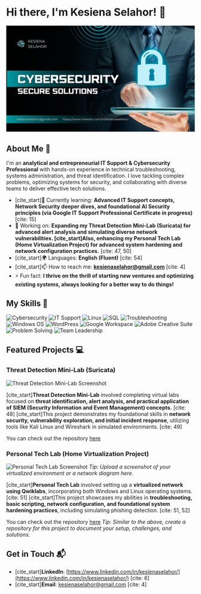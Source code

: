 # Hi there, I'm Kesiena Selahor! 👋

![Banner Image](https://github.com/KesienaSelahor/KesienaSelahor/blob/main/Kesiena%20Selahor%20Github%20banner.jpg)

## About Me 🚀

I'm an **analytical and entrepreneurial IT Support & Cybersecurity Professional** with hands-on experience in technical troubleshooting, systems administration, and threat identification. I love tackling complex problems, optimizing systems for security, and collaborating with diverse teams to deliver effective tech solutions.

- [cite_start]🌱 Currently learning: **Advanced IT Support concepts, Network Security deeper dives, and foundational AI Security principles (via Google IT Support Professional Certificate in progress)** [cite: 15]
- 🔭 Working on: **Expanding my Threat Detection Mini-Lab (Suricata) for advanced alert analysis and simulating diverse network vulnerabilities. [cite_start]Also, enhancing my Personal Tech Lab (Home Virtualization Project) for advanced system hardening and network configuration practices.** [cite: 47, 50]
- [cite_start]🌍 Languages: **English (Fluent)** [cite: 54]
- [cite_start]📫 How to reach me: **kesienaselahor@gmail.com** [cite: 4]
- ⚡ Fun fact: **I thrive on the thrill of starting new ventures and optimizing existing systems, always looking for a better way to do things!**

## My Skills 🧠

![Cybersecurity](https://img.shields.io/badge/-Cybersecurity-0078D4?style=flat-square&logo=microsoft-azure&logoColor=white)
![IT Support](https://img.shields.io/badge/-IT%20Support-005C9C?style=flat-square&logo=itunes&logoColor=white)
![Linux](https://img.shields.io/badge/-Linux-FCC624?style=flat-square&logo=linux&logoColor=black)
![SQL](https://img.shields.io/badge/-SQL-4479A1?style=flat-square&logo=postgresql&logoColor=white)
![Troubleshooting](https://img.shields.io/badge/-Troubleshooting-0078D4?style=flat-square&logo=bugsnag&logoColor=white)
![Windows OS](https://img.shields.io/badge/-Windows%20OS-0078D4?style=flat-square&logo=windows&logoColor=white)
![WordPress](https://img.shields.io/badge/-WordPress-21759B?style=flat-square&logo=wordpress&logoColor=white)
![Google Workspace](https://img.shields.io/badge/-Google%20Workspace-4285F4?style=flat-square&logo=google-workspace&logoColor=white)
![Adobe Creative Suite](https://img.shields.io/badge/-Adobe%20Creative%20Suite-DD0031?style=flat-square&logo=adobe&logoColor=white)
![Problem Solving](https://img.shields.io/badge/-Problem%20Solving-FF5733?style=flat-square&logoColor=white)
![Team Leadership](https://img.shields.io/badge/-Team%20Leadership-6C5B7B?style=flat-square&logoColor=white)

## Featured Projects 💻

### Threat Detection Mini-Lab (Suricata)

![Threat Detection Mini-Lab Screenshot](https://drive.google.com/file/d/10biffWl9UbD6IbPJIP4bbsmBLpYeUotl/view?usp=drive_link)

[cite_start]**Threat Detection Mini-Lab** involved completing virtual labs focused on **threat identification, alert analysis, and practical application of SIEM (Security Information and Event Management) concepts.** [cite: 48] [cite_start]This project demonstrates my foundational skills in **network security, vulnerability exploration, and initial incident response**, utilizing tools like Kali Linux and Wireshark in simulated environments. [cite: 49]

You can check out the repository [here](your_threat_detection_project_repository_link)

### Personal Tech Lab (Home Virtualization Project)

![Personal Tech Lab Screenshot](your_personal_tech_lab_project_screenshot_url)
*Tip: Upload a screenshot of your virtualized environment or a network diagram here.*

[cite_start]**Personal Tech Lab** involved setting up a **virtualized network using Qwiklabs**, incorporating both Windows and Linux operating systems. [cite: 51] [cite_start]This project showcases my abilities in **troubleshooting, basic scripting, network configuration, and foundational system hardening practices**, including simulating phishing detection. [cite: 51, 52]

You can check out the repository [here](your_personal_tech_lab_project_repository_link)
*Tip: Similar to the above, create a repository for this project to document your setup, challenges, and solutions.*

## Get in Touch 📬

- [cite_start]**LinkedIn**: [https://www.linkedin.com/in/kesienaselahor/](https://www.linkedin.com/in/kesienaselahor/) [cite: 6]
- [cite_start]**Email**: kesienaselahor@gmail.com [cite: 4]
